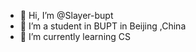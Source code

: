 - 👋 Hi, I’m @Slayer-bupt 
- 👀 I’m a student in BUPT in Beijing ,China
- 🌱 I’m currently learning CS

<!---
Slayer-bupt/Slayer-bupt is a ✨ special ✨ repository because its `README.md` (this file) appears on your GitHub profile.
You can click the Preview link to take a look at your changes.
--->
